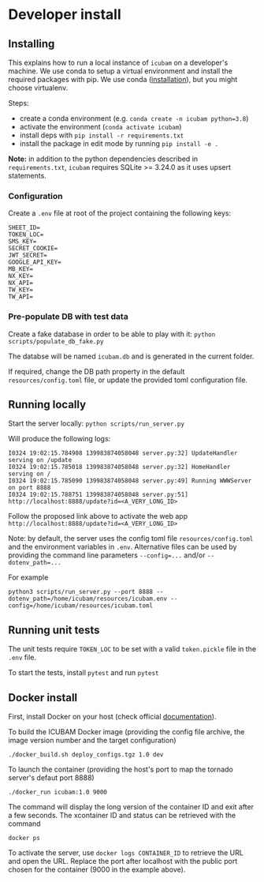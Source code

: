 # Developer install 

## Installing

This explains how to run a local instance of `icubam` on a developer's machine. We use conda to setup a virtual 
environment and install the required packages with pip. 
We use conda ([installation](https://docs.conda.io/en/latest/miniconda.html)), but you might choose virtualenv.

Steps:

- create a conda environment (e.g. `conda create -n icubam python=3.8`)
- activate the environment (`conda activate icubam`)
- install deps with `pip install -r requirements.txt`
- install the package in edit mode by running `pip install -e .`

**Note:** in addition to the python dependencies described in `requirements.txt`, `icubam` requires SQLite >= 3.24.0 as it uses upsert statements.

### Configuration

Create a `.env` file at root of the project containing the following keys:
```
SHEET_ID=
TOKEN_LOC=
SMS_KEY=
SECRET_COOKIE=
JWT_SECRET=
GOOGLE_API_KEY=
MB_KEY= 
NX_KEY= 
NX_API= 
TW_KEY=
TW_API=
```

### Pre-populate DB with test data

Create a fake database in order to be able to play with it:
`python scripts/populate_db_fake.py`

The databse will be named `icubam.db` and is generated in the current folder.

If required, change the DB path property in the default `resources/config.toml` file, or update the provided toml 
configuration file.

## Running locally

Start the server locally:
`python scripts/run_server.py`


Will produce the following logs:
```
I0324 19:02:15.784908 139983874058048 server.py:32] UpdateHandler serving on /update
I0324 19:02:15.785018 139983874058048 server.py:32] HomeHandler serving on /
I0324 19:02:15.785090 139983874058048 server.py:49] Running WWWServer on port 8888
I0324 19:02:15.788751 139983874058048 server.py:51] http://localhost:8888/update?id=<A_VERY_LONG_ID>
```

Follow the proposed link above to activate the web app `http://localhost:8888/update?id=<A_VERY_LONG_ID>`

Note: by default, the server uses the config toml file `resources/config.toml` and the environment variables in `.env`.
Alternative files can be used by providing the command line parameters `--config=...` and/or `--dotenv_path=...`

For example
```
python3 scripts/run_server.py --port 8888 --dotenv_path=/home/icubam/resources/icubam.env --config=/home/icubam/resources/icubam.toml
```

## Running unit tests

The unit tests require `TOKEN_LOC` to be set with a valid `token.pickle` file in the `.env` file.

To start the tests, install `pytest` and run `pytest`

## Docker install

First, install Docker on your host (check official [documentation](https://docs.docker.com/)).

To build the ICUBAM Docker image (providing the config file archive, the image version number and the target 
configuration)
    
```
./docker_build.sh deploy_configs.tgz 1.0 dev
```
    
To launch the container (providing the host's port to map the tornado server's defaut port 8888)

```
./docker_run icubam:1.0 9000
``` 
The command will display the long version of the container ID and exit after a few seconds. The xcontainer ID and 
status can be retrieved with the command
```
docker ps
```

To activate the server, use `docker logs CONTAINER_ID` to retrieve the URL and open the URL. Replace the port after 
localhost with the public port chosen for the container (9000 in the example above).  
